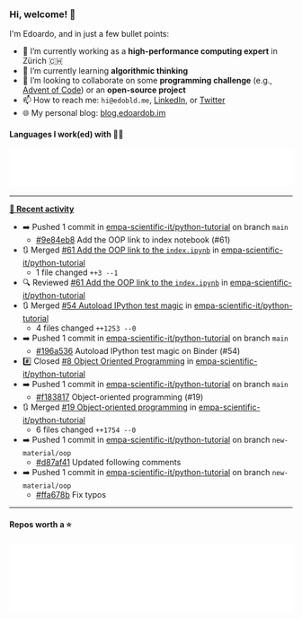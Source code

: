 ### Hi, welcome! 👋 

I'm Edoardo, and in just a few bullet points:

- 🔭 I’m currently working as a **high-performance computing expert** in Zürich 🇨🇭
- 🌱 I’m currently learning **algorithmic thinking**
- 👯 I’m looking to collaborate on some **programming challenge** (e.g., [Advent of Code](https://github.com/edoardob90/aoc2022)) or an **open-source project**
- 📫 How to reach me: `hi@edobld.me`, [LinkedIn](https://linkedin.com/in/edobld), or [Twitter](https://twitter.com/eadweard90)
- 🌐 My personal blog: [blog.edoardob.im](https://blog.edoardob.im)

#### Languages I work(ed) with 👨‍💻

<img src="https://github.com/edoardob90/edoardob90/blob/main/.cache/languages.svg">

---

**[📰 Recent activity](https://github.com/edoardob90)**
* ➡️ Pushed 1 commit in [empa-scientific-it/python-tutorial](https://github.com/empa-scientific-it/python-tutorial) on branch `main`
  * [#9e84eb8](https://github.com/empa-scientific-it/python-tutorial/commit/9e84eb8) Add the OOP link to index notebook (#61)
* 🔃 Merged [#61 Add the OOP link to the `index.ipynb`](https://github.com/empa-scientific-it/python-tutorial/pull/61) in [empa-scientific-it/python-tutorial](https://github.com/empa-scientific-it/python-tutorial)
  * 1 file changed `++3 --1`
* 🔍 Reviewed [#61 Add the OOP link to the `index.ipynb`](https://github.com/empa-scientific-it/python-tutorial/pull/61) in [empa-scientific-it/python-tutorial](https://github.com/empa-scientific-it/python-tutorial)
* 🔃 Merged [#54 Autoload IPython test magic](https://github.com/empa-scientific-it/python-tutorial/pull/54) in [empa-scientific-it/python-tutorial](https://github.com/empa-scientific-it/python-tutorial)
  * 4 files changed `++1253 --0`
* ➡️ Pushed 1 commit in [empa-scientific-it/python-tutorial](https://github.com/empa-scientific-it/python-tutorial) on branch `main`
  * [#196a536](https://github.com/empa-scientific-it/python-tutorial/commit/196a536) Autoload IPython test magic on Binder (#54)
* #️⃣ Closed [#8 Object Oriented Programming](https://github.com/empa-scientific-it/python-tutorial/issues/8) in [empa-scientific-it/python-tutorial](https://github.com/empa-scientific-it/python-tutorial)
* ➡️ Pushed 1 commit in [empa-scientific-it/python-tutorial](https://github.com/empa-scientific-it/python-tutorial) on branch `main`
  * [#f183817](https://github.com/empa-scientific-it/python-tutorial/commit/f183817) Object-oriented programming (#19)
* 🔃 Merged [#19 Object-oriented programming](https://github.com/empa-scientific-it/python-tutorial/pull/19) in [empa-scientific-it/python-tutorial](https://github.com/empa-scientific-it/python-tutorial)
  * 6 files changed `++1754 --0`
* ➡️ Pushed 1 commit in [empa-scientific-it/python-tutorial](https://github.com/empa-scientific-it/python-tutorial) on branch `new-material/oop`
  * [#d87af41](https://github.com/empa-scientific-it/python-tutorial/commit/d87af41) Updated following comments
* ➡️ Pushed 1 commit in [empa-scientific-it/python-tutorial](https://github.com/empa-scientific-it/python-tutorial) on branch `new-material/oop`
  * [#ffa678b](https://github.com/empa-scientific-it/python-tutorial/commit/ffa678b) Fix typos


---

#### Repos worth a ⭐

<img src="https://github.com/edoardob90/edoardob90/blob/main/.cache/stars.svg">

<!--
- ⚡ Fun fact: ...
- 🤔 I’m looking for help with ...
- 💬 Ask me about ...
-->
